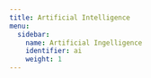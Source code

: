 ```yaml
---
title: Artificial Intelligence
menu:
  sidebar:
    name: Artificial Ingelligence
    identifier: ai
    weight: 1
---
```

